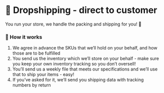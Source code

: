 # 📮 Dropshipping - direct to customer

You run your store, we handle the packing and shipping for you! 💯

### 🤔 How it works

1. We agree in advance the SKUs that we’ll hold on your behalf, and how those are to be fulfilled
2. You send us the inventory which we’ll store on your behalf - make sure you keep your own inventory tracking so you don’t oversell!
3. You’ll send us a weekly file that meets our specifications and we’ll use that to ship your items - easy!
4. If you’ve asked for it, we’ll send you shipping data with tracking numbers by return
